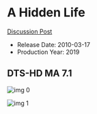 # A Hidden Life

[Discussion Post](https://www.avsforum.com/threads/bass-eq-for-filtered-movies.2995212/post-59429736)

* Release Date: 2010-03-17
* Production Year: 2019

## DTS-HD MA 7.1

![img 0](https://i.imgur.com/QEztCcs.jpg)

![img 1](https://i.imgur.com/yj2A1Rm.png)

